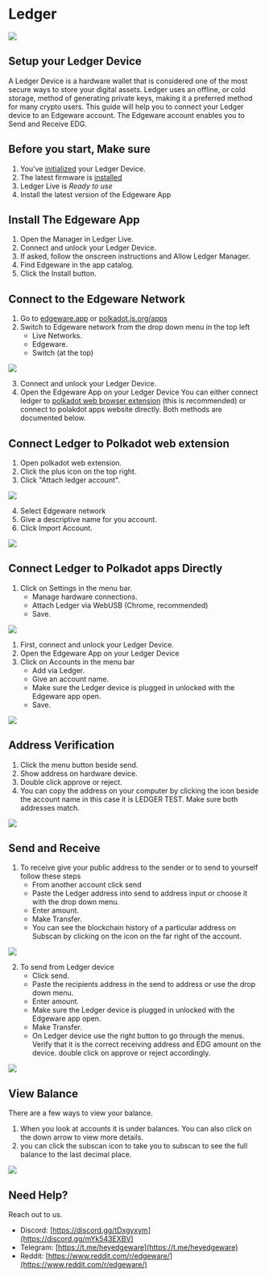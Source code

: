 # Ledger

[![](https://user-images.githubusercontent.com/32852637/130520903-caedf8d6-6119-4cbe-b81f-b2bd623d4855.png)](https://www.youtube.com/watch?v=htSRCmd9riE)

## Setup your Ledger Device

A Ledger Device is a hardware wallet that is considered one of the most secure ways to store your digital assets. Ledger uses an offline, or cold storage, method of generating private keys, making it a preferred method for many crypto users. This guide will help you to connect your Ledger device to an Edgeware account. The Edgeware account enables you to Send and Receive EDG.

## Before you start, Make sure

1. You’ve [initialized](https://support.ledger.com/hc/en-us/articles/360000613793?docs=true) your Ledger Device.
2. The latest firmware is [installed](https://support.ledger.com/hc/en-us/articles/360002731113?docs=true)
3. Ledger Live is _Ready to use_
4. Install the latest version of the Edgeware App

## Install The Edgeware App

1. Open the Manager in Ledger Live.
2. Connect and unlock your Ledger Device.
3. If asked, follow the onscreen instructions and Allow Ledger Manager.
4. Find Edgeware in the app catalog.
5. Click the Install button.

## Connect to the Edgeware Network

1. Go to [edgeware.app](https://edgeware.app) or [polkadot.js.org/apps](https://polkadot.js.org/apps/#/explorer)
2. Switch to Edgeware network from the drop down menu in the top left
   - Live Networks.
   - Edgeware.
   - Switch (at the top)

![](../../.gitbook/assets/EDGnetwork.png)

3. Connect and unlock your Ledger Device.
4. Open the Edgeware App on your Ledger Device
   You can either connect ledger to [polkadot web browser extension](https://polkadot.js.org/extension/) (this is recommended) or connect to polakdot apps website directly. Both methods are documented below.

## Connect Ledger to Polkadot web extension

1. Open polkadot web extension.
2. Click the plus icon on the top right.
3. Click "Attach ledger account".

![](../../.gitbook/assets/ledger-webex1.png)

4. Select Edgeware network
5. Give a descriptive name for you account.
6. Click Import Account.

![](../../.gitbook/assets/ledger-webex2.png)

## Connect Ledger to Polkadot apps Directly

1. Click on Settings in the menu bar.
   - Manage hardware connections.
   - Attach Ledger via WebUSB (Chrome, recommended)
   - Save.

![](../../.gitbook/assets/2.png)

1. First, connect and unlock your Ledger Device.
2. Open the Edgeware App on your Ledger Device
3. Click on Accounts in the menu bar
   - Add via Ledger.
   - Give an account name.
   - Make sure the Ledger device is plugged in unlocked with the Edgeware app open.
   - Save.

![](../../.gitbook/assets/3.png)

## Address Verification

1. Click the menu button beside send.
2. Show address on hardware device.
3. Double click approve or reject.
4. You can copy the address on your computer by clicking the icon beside the account name in this case it is LEDGER TEST. Make sure both addresses match.

![](../../.gitbook/assets/4.png)

## Send and Receive

1. To receive give your public address to the sender or to send to yourself follow these steps
   - From another account click send
   - Paste the Ledger address into send to address input or choose it with the drop down menu.
   - Enter amount.
   - Make Transfer.
   - You can see the blockchain history of a particular address on Subscan by clicking on the icon on the far right of the account.

![](../../.gitbook/assets/5.png)

2. To send from Ledger device
   - Click send.
   - Paste the recipients address in the send to address or use the drop down menu.
   - Enter amount.
   - Make sure the Ledger device is plugged in unlocked with the Edgeware app open.
   - Make Transfer.
   - On Ledger device use the right button to go through the menus. Verify that it is the correct receiving address and EDG amount on the device. double click on approve or reject accordingly.

![](<../../.gitbook/assets/6 (3).png>)

## View Balance

There are a few ways to view your balance.

1.  When you look at accounts it is under balances. You can also click on the down arrow to view more details.
2.  you can click the subscan icon to take you to subscan to see the full balance to the last decimal place.

![](https://files.gitbook.com/v0/b/gitbook-x-prod.appspot.com/o/spaces%2F-MWyXA0bgrUw7ynlH_ge%2Fuploads%2FgGA0MAnQmocYOYpXFoiA%2Fview-balance.png?alt=media&token=b5553601-50e8-4bb7-b1bb-b8923577df60)

## Need Help?

Reach out to us.

- Discord: [https://discord.gg/tDxgyxym](https://discord.gg/mYk543EXBV)
- Telegram: [https://t.me/heyedgeware](https://t.me/heyedgeware)
- Reddit: [https://www.reddit.com/r/edgeware/](https://www.reddit.com/r/edgeware/)
